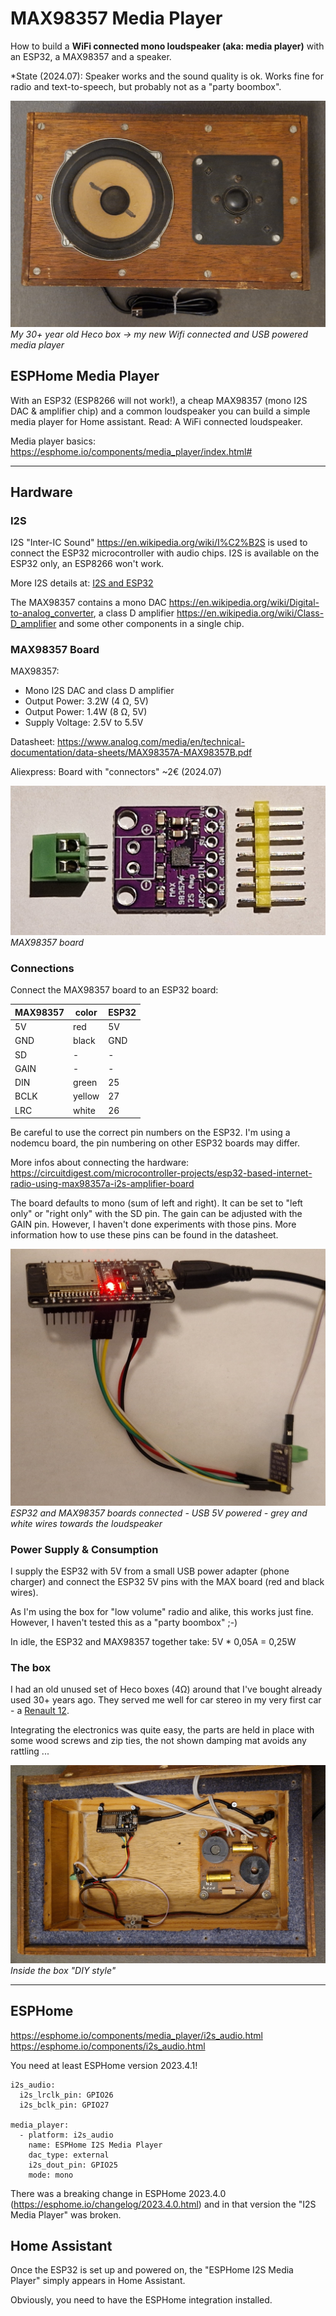 # MAX98357 Media Player

How to build a **WiFi connected mono loudspeaker (aka: media player)** with an ESP32, a MAX98357 and a speaker.

*State (2024.07): Speaker works and the sound quality is ok. Works fine for radio and text-to-speech, but probably not as a "party boombox".

![MAX98357 based box](images/MAX98357_box.jpg)
*My 30+ year old Heco box -> my new Wifi connected and USB powered media player*

## ESPHome Media Player

With an ESP32 (ESP8266 will not work!), a cheap MAX98357 (mono I2S DAC & amplifier chip) and a common loudspeaker you can build a simple media player for Home assistant. Read: A WiFi connected loudspeaker.

Media player basics: https://esphome.io/components/media_player/index.html#

---------------------
## Hardware
### I2S

I2S "Inter-IC Sound" https://en.wikipedia.org/wiki/I%C2%B2S is used to connect the ESP32 microcontroller with audio chips. I2S is available on the ESP32 only, an ESP8266 won't work.

More I2S details at: [I2S and ESP32](I2S_and_ESP32.md)

The MAX98357 contains a mono DAC https://en.wikipedia.org/wiki/Digital-to-analog_converter, a class D amplifier https://en.wikipedia.org/wiki/Class-D_amplifier and some other components in a single chip.

### MAX98357 Board

MAX98357:

* Mono I2S DAC and class D amplifier
* Output Power: 3.2W (4 Ω, 5V)
* Output Power: 1.4W (8 Ω, 5V)
* Supply Voltage: 2.5V to 5.5V

Datasheet: https://www.analog.com/media/en/technical-documentation/data-sheets/MAX98357A-MAX98357B.pdf

Aliexpress: Board with "connectors" ~2€ (2024.07)

![MAX98357 board](images/MAX98357_board.jpg)
*MAX98357 board*

### Connections

Connect the MAX98357 board to an ESP32 board:

| MAX98357 | color | ESP32 |
| --- | --- | --- |
| 5V | red | 5V |
| GND | black | GND |
| SD | - | - |
| GAIN | - | - |
| DIN | green | 25 |
| BCLK | yellow | 27 |
| LRC | white | 26 |

Be careful to use the correct pin numbers on the ESP32. I'm using a nodemcu board, the pin numbering on other ESP32 boards may differ.


More infos about connecting the hardware: https://circuitdigest.com/microcontroller-projects/esp32-based-internet-radio-using-max98357a-i2s-amplifier-board

The board defaults to mono (sum of left and right). It can be set to "left only" or "right only" with the SD pin. The gain can be adjusted with the GAIN pin. However, I haven't done experiments with those pins. More information how to use these pins can be found in the datasheet.

![MAX98357 media player](images/MAX98357_media_player.jpg)
*ESP32 and MAX98357 boards connected - USB 5V powered - grey and white wires towards the loudspeaker*

### Power Supply & Consumption

I supply the ESP32 with 5V from a small USB power adapter (phone charger) and connect the ESP32 5V pins with the MAX board (red and black wires).

As I'm using the box for "low volume" radio and alike, this works just fine. However, I haven't tested this as a "party boombox" ;-)

In idle, the ESP32 and MAX98357 together take: 5V * 0,05A = 0,25W

### The box
I had an old unused set of Heco boxes (4Ω) around that I've bought already used 30+ years ago. They served me well for car stereo in my very first car - a [Renault 12](https://en.wikipedia.org/wiki/Renault_12).

Integrating the electronics was quite easy, the parts are held in place with some wood screws and zip ties, the not shown damping mat avoids any rattling ...

![MAX98357 inside the box](images/MAX98357_box_inside.jpg)
*Inside the box "DIY style"*

------

## ESPHome

https://esphome.io/components/media_player/i2s_audio.html
https://esphome.io/components/i2s_audio.html

You need at least ESPHome version 2023.4.1!

```
i2s_audio:
  i2s_lrclk_pin: GPIO26
  i2s_bclk_pin: GPIO27

media_player:
  - platform: i2s_audio
    name: ESPHome I2S Media Player
    dac_type: external
    i2s_dout_pin: GPIO25
    mode: mono
```

There was a breaking change in ESPHome 2023.4.0 (https://esphome.io/changelog/2023.4.0.html) and in that version the "I2S Media Player" was broken.

## Home Assistant

Once the ESP32 is set up and powered on, the "ESPHome I2S Media Player" simply appears in Home Assistant.

Obviously, you need to have the ESPHome integration installed.
